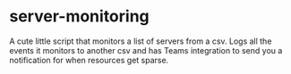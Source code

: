 # server-monitoring
A cute little script that monitors a list of servers from a csv. Logs all the events it monitors to another csv and has Teams integration to send you a notification for when resources get sparse.
